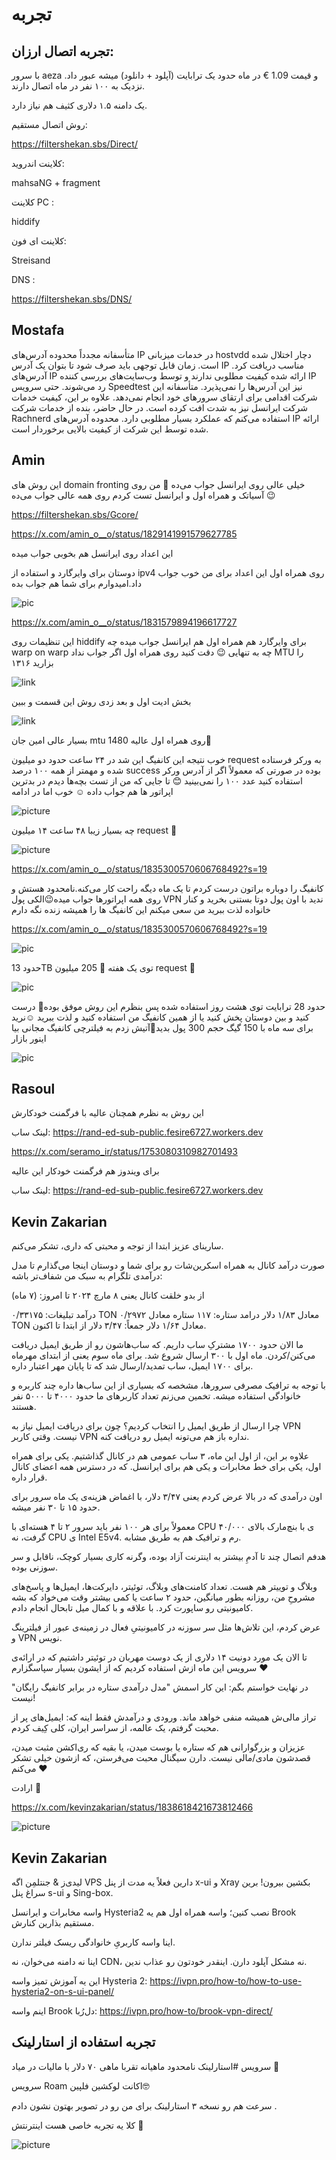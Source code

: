 # تجربه


## تجربه اتصال ارزان:

با سرور aeza و قیمت 1.09 € در ماه حدود یک ترابایت (آپلود + دانلود) میشه عبور داد. نزدیک به ۱۰۰ نفر در ماه اتصال دارند.

یک دامنه ۱.۵ دلاری کثیف هم نیاز دارد.

روش اتصال مستقیم:

https://filtershekan.sbs/Direct/

کلاینت اندروید:

mahsaNG + fragment

کلاینت PC :

hiddify

کلاینت ای فون:

Streisand

DNS :

https://filtershekan.sbs/DNS/


## Mostafa

متأسفانه مجدداً محدوده آدرس‌های IP در خدمات میزبانی hostvdd دچار اختلال شده است. زمان قابل توجهی باید صرف شود تا بتوان یک آدرس IP مناسب دریافت کرد. آدرس‌های IP ارائه شده کیفیت مطلوبی ندارند و توسط وب‌سایت‌های بررسی کننده IP رد می‌شوند. حتی سرویس Speedtest نیز این آدرس‌ها را نمی‌پذیرد. متأسفانه این شرکت اقدامی برای ارتقای سرورهای خود انجام نمی‌دهد. علاوه بر این، کیفیت خدمات شرکت ایرانسل نیز به شدت افت کرده است.
در حال حاضر، بنده از خدمات شرکت Rachnerd استفاده می‌کنم که عملکرد بسیار مطلوبی دارد. محدوده آدرس‌های IP ارائه شده توسط این شرکت از کیفیت بالایی برخوردار است.


## Amin

این روش های domain fronting خیلی عالی روی ایرانسل جواب می‌ده 🤷 من روی آسیاتک و همراه اول و ایرانسل تست کردم روی همه عالی جواب می‌ده 😉

https://filtershekan.sbs/Gcore/

https://x.com/amin_o__o/status/1829141991579627785

این اعداد روی ایرانسل هم بخوبی جواب میده 

دوستان برای وایرگارد و استفاده از ipv4 روی همراه اول این اعداد برای من خوب جواب داد.امیدوارم برای شما هم جواب بده 

![pic](https://pbs.twimg.com/media/GWsUNN9XgAAr97h?format=png&name=360x360)

https://x.com/amin_o__o/status/1831579894196617727


این تنظیمات روی hiddify برای وایرگارد هم همراه اول هم ایرانسل جواب میده چه warp on warp چه به تنهایی 😉 دقت کنید روی همراه اول اگر جواب نداد MTU را بزارید ۱۳۱۶ 


![link](https://pbs.twimg.com/media/GXSab9oWgAAGiD4?format=jpg&name=small)

بخش ادیت اول و بعد زدی روش این قسمت و ببین

![link](https://pbs.twimg.com/media/GXSm2J8WcAA3hdR?format=jpg&name=small)

بسیار عالی امین جان mtu 1480 روی همراه اول عالیه🥰



خوب نتیجه این کانفیگ‌ این شد در ۲۴ ساعت حدود دو میلیون request به ورکر فرستاده شده و مهمتر از همه ۱۰۰ درصد success بوده در صورتی که معمولاً اگر از آدرس ورکر استفاده کنید عدد ۱۰۰ را نمی‌بینید 😊 تا جایی که من از تست بچه‌ها دیدم در بدترین اپراتور ها هم جواب داده ☺️ خوب اما در ادامه

![picture](https://pbs.twimg.com/media/GXm3o_cW4AEBIZv?format=jpg&name=medium)


چه بسیار زیبا ۴۸ ساعت ۱۴ میلیون request 💪

![picture](https://pbs.twimg.com/media/GXsT2OnXgAErSBo?format=jpg&name=small)


https://x.com/amin_o__o/status/1835300570606768492?s=19



کانفیگ را دوباره براتون درست کردم تا یک ماه دیگه راحت کار می‌کنه.نامحدود هستش و روی همه اپراتورها جواب میده😉الکی پول VPN ندید با اون پول دوتا بستنی بخرید و کنار خانواده لذت ببرید من سعی میکنم این کانفیگ‌ ها را همیشه زنده نگه دارم

https://x.com/amin_o__o/status/1835300570606768492?s=19


![pic](https://pbs.twimg.com/media/GX_d5_xWIAECB82?format=jpg&name=medium)

حدود 13TB توی یک هفته 💪
205 میلیون request 💪


![pic](https://pbs.twimg.com/media/GYVblr7XYAAGM0P?format=jpg&name=medium)


حدود 28 ترابایت توی هشت روز استفاده شده پس بنظرم این روش موفق بوده🤷 درست کنید و بین دوستان پخش کنید یا از همین کانفیگ‌ من استفاده کنید و لذت ببرید ☺️نرید برای سه ماه با 150 گیگ حجم 300 پول بدید🤦آتیش زدم به فیلترچی کانفیگ‌ مجانی بیا اینور بازار

![pic](https://pbs.twimg.com/media/GYnhqbBXoAAxMek?format=png&name=small)

## Rasoul

این روش به نظرم همچنان عالیه
با فرگمنت خودکارش

لینک ساب:
https://rand-ed-sub-public.fesire6727.workers.dev

https://x.com/seramo_ir/status/1753080310982701493

برای ویندوز هم فرگمنت خودکار این عالیه

لینک ساب:
https://rand-ed-sub-public.fesire6727.workers.dev


## Kevin Zakarian

سارینای عزیز
ابتدا از توجه و محبتی که داری، تشکر می‌کنم.

صورت درآمد کانال به همراه اسکرین‌شات رو برای شما و دوستان اینجا می‌گذارم تا مدل درآمدی تلگرام به سبک من شفاف‌تر باشه:

از بدو خلقت کانال یعنی ۸ مارچ ۲۰۲۴ تا امروز: (۷ ماه)

درآمد تبلیغات: ۰/۳۳۱۷۵ TON معادل ۱/۸۳ دلار
درامد ستاره: ۱۱۷ ستاره معادل ۰/۲۹۷۲ TON معادل ۱/۶۴ دلار
جمعاً: ۳/۴۷ دلار از ابتدا تا اکنون.

ما الان حدود ۱۷۰۰ مشترکِ ساب داریم. که ساب‌هاشون رو از طریق ایمیل دریافت می‌کنن/کردن.
ماه اول با ۳۰۰ ارسال شروع شد. برای ماه سوم یعنی از ابتدای مهرماه برای ۱۷۰۰ ایمیل، ساب تمدید/ارسال شد که تا پایان مهر اعتبار داره.

با توجه به ترافیک مصرفی سرورها، مشخصه که بسیاری از این ساب‌ها داره چند کاربره و خانوادگی استفاده میشه. تخمین می‌زنم تعداد کاربرهای ما حدود ۴۰۰۰ تا ۵۰۰۰ نفر هستند.

چرا ارسال از طریق ایمیل را انتخاب کردیم؟
چون برای دریافت ایمیل نیاز به VPN نیست. وقتی کاربر VPN نداره باز هم می‌تونه ایمیل رو دریافت کنه.

علاوه بر این، از اول این ماه، ۳ ساب عمومی هم در کانال گذاشتیم. یکی برای همراه اول، یکی برای خط مخابرات و یکی هم برای ایرانسل. که در دسترس همه اعضای کانال قرار داره.

اون درآمدی که در بالا عرض کردم یعنی ۳/۴۷ دلار، با اغماض هزینه‌ی یک ماه سرور برای حدود ۱۵ تا ۳۰ نفر میشه.

معمولاً برای هر ۱۰۰ نفر باید سرور ۲ تا ۴ هسته‌ای با CPU ی با بنچ‌مارک بالای ۴۰/۰۰۰ گرفت، نه CPU ی Intel E5v4. رم و ترافیک هم به طریق مشابه.

هدفم اتصال چند تا آدمِ بیشتر به اینترنت آزاد بوده، وگرنه کاری بسیار کوچک، ناقابل و سر سوزنی بوده.

وبلاگ و توییتر هم هست. تعداد کامنت‌های وبلاگ، توئیتر، دایرکت‌ها، ایمیل‌ها و پاسخ‌های مشروحِ من، روزانه بطور میانگین، حدود ۲ ساعت یا کمی بیشتر وقت می‌خواد که بشه کامیونیتی رو ساپورت کرد. با علاقه و با کمال میل تابحال انجام دادم.

عرض کردم، این تلاش‌ها مثل سر سوزنه در کامیونیتیِ فعال در زمینه‌ی عبور از فیلترینگ و VPN نویس.

تا الان یک مورد دونیت ۱۴ دلاری از یک دوست مهربان در توئیتر داشتیم که در ارائه‌ی سرویس این ماه ازش استفاده کردیم که از ایشون بسیار سپاسگزارم ❤

در نهایت خواستم بگم:
این کار اسمش "مدل درآمدی ستاره در برابر کانفیگ رایگان" نیست!

تراز مالی‌ش همیشه منفی خواهد ماند.
ورودی و درآمدش فقط اینه که:
ایمیل‌های پر از محبت گرفتم، یک عالمه، از سراسر ایران، کلی کِیف‌ کردم.

عزیزان و بزرگوارانی هم که ستاره یا بوست میدن، یا بقیه که ری‌اکشن مثبت میدن، قصدشون مادی/مالی نیست. دارن سیگنال محبت می‌فرستن، که ازشون خیلی تشکر می‌کنم ❤

ارادت 🌺

https://x.com/kevinzakarian/status/1838618421673812466

![picture](https://pbs.twimg.com/media/GYQVtXpWgAcZ_TL?format=jpg&name=large)

## Kevin Zakarian

لیدی‌ز & جنتلمِن
اگه VPS دارین فعلاً یه مدت از
پنل x-ui و Xray بکشین بیرون!
برین سراغ پنل s-ui و Sing-box.

واسه مخابرات و ایرانسل Hysteria2 نصب کنین؛ واسه همراه اول هم یه Brook مستقیم بذارین کنارش.

اینا واسه کاربریِ خانوادگی ریسک فیلتر ندارن.

اینا نه دامنه می‌خوان، نه CDN، نه مشکل آپلود دارن.
اینقدر خودتون رو عذاب ندین.

این یه آموزش تمیز واسه Hysteria 2:
https://ivpn.pro/how-to/how-to-use-hysteria2-on-s-ui-panel/

اینم واسه Brook دل‌رُبا:
https://ivpn.pro/how-to/brook-vpn-direct/


## تجربه استفاده از استارلینک

سرویس #استارلینک نامحدود ماهیانه تقربا ماهی ۷۰ دلار با مالیات در میاد 🫠

سرویس Roam اکانت لوکشین فلپین🤓

سرعت هم رو نسخه ۳ استارلینک برای من رو در تصویر بهتون نشون دادم .

کلا یه تجربه خاصی هست اینترنتش 🥶


![picture](https://pbs.twimg.com/media/GYqY8aJWcAAYW_7?format=jpg&name=large)

